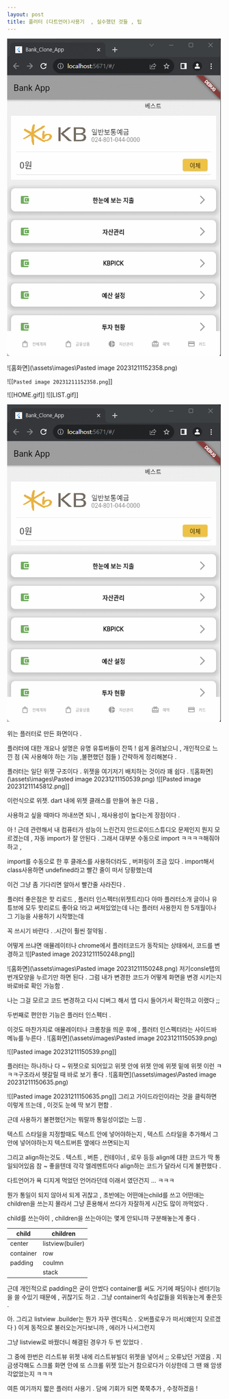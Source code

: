 ```yaml
---
layout: post
title: 플러터 (다트언어)사용기  , 실수했던 것들 , 팁
---
```


![홈화면](\assets\images\HOME.gif)

![홈화면](\assets\images\Pasted image 20231211152358.png)

![[`Pasted image 20231211152358.png`]]

![[HOME.gif]]
![[LIST.gif]]

![홈화면](\assets\images\LIST.gif)

위는 플러터로 만든 화면이다 . 

플러터에 대한 개요나 설명은 
유명 유튜버들이 잔뜩 ! 쉽게 올려놨으니 , 
개인적으로 느낀 점 (꼭 사용해야 하는 기능 ,불편했던 점들  )
간략하게 정리해본다 .  

플러터는 일단 위젯 구조이다 . 
위젯을 여기저기 배치하는 것이라 꽤 쉽다 . 
![홈화면](\assets\images\Pasted image 20231211150539.png)
![[Pasted image 20231211145812.png]]

이런식으로 위젯. dart 내에 위젯 클래스를 만들어 놓은 다음 , 

사용하고 싶을 때마다 꺼내쓰면 되니 , 재사용성이 높다는게 장점이다 . 

아 ! 근데 관련해서 내 컴퓨터가 성능이 느린건지 안드로이드스튜디오 문제인지 뭔지 모르겠는데 , 
자동 import가 잘 안된다 . 그래서 대부분 수동으로 import ㅋㅋㅋㅋ해줘야하고 , 

import를 수동으로 한 후 클래스를 사용하더라도 , 버퍼링이 조금 있다 . 
import해서 class사용하면 undefined라고 빨간 줄이 떠서 당황했는데 

이건 그냥 좀 기다리면 알아서 빨간줄 사라진다 . 

플러터 좋은점은 핫 리로드 , 플러터 인스펙터(위젯트리)다 
아마 플러터소개 글이나 유튜브에 모두 핫리로드 좋아요 !라고 써져있었는데 
나는 플러터 사용한지 한 5개월이나 그 기능을 사용하기 시작했는데 

꼭 쓰시기 바란다 . .시간이 훨씬 절약됨 . 

어떻게 쓰냐면 애뮬레이터나 chrome에서 플러터코드가 동작되는 상태에서, 
코드를 변경하고 
![[Pasted image 20231211150248.png]]

![홈화면](\assets\images\Pasted image 20231211150248.png)
저기consle탭의  번개모양을 누르기만 하면 된다 . 
그럼 내가 변경한 코드가 어떻게 화면을 변경 시키는지 바로바로 확인 가능함 .

나는 그걸 모르고 코드 변경하고 다시 디버그 해서 
앱 다시 들어가서 확인하고 이랬다 ;; 

두번째로 편안한 기능은 플러터 인스펙터 . 

이것도 마찬가지로 애뮬레이터나 크롬창을 띄운 후에 , 
플러터 인스펙터라는 사이드바 메뉴를 누른다 . 
![홈화면](\assets\images\Pasted image 20231211150539.png)

![[Pasted image 20231211150539.png]]

플러터는 하나하나 다 ~ 위젯으로 되어있고 위젯 안에 위젯 안에 위젯 밑에 위젯 이런 ㅋㅋㅋ구조라서 헷갈릴 때 바로 보기 좋다 .
![홈화면](\assets\images\Pasted image 20231211150635.png)

![[Pasted image 20231211150635.png]]
그리고 가이드라인이라는 것을 클릭하면 
이렇게 뜨는데 ,  이것도 눈에 딱 보기 편함  .


근데 사용하기 불편했던거는 
뭐랄까 통일성이없는 느낌 . 

텍스트 스타일을 지정할때도 텍스트 안에 넣어야하는지 , 
텍스트 스타일을 추가해서 그 안에 넣어야하는지 
텍스트버튼 옆에다 쓰면되는지 

그리고 align하는것도 . 
텍스트 , 버튼 , 컨테이너 , 로우 등등 
align에 대한 코드가 딱 통일되어있음 참 ~ 좋을텐데 
각각 엘레멘트마다 align하는 코드가 달라서 디게 불편했다 . 

다트언어가 욕 디지게 먹었던 언어라던데 
이래서 였던건지 ...
ㅋㅋㅋ


뭔가 통일이 되지 않아서 되게 귀찮고 , 초반에는 
어떤애는child를 쓰고  어떤애는 children을 쓰는지 몰라서 그냥 혼용해서 쓰다가 
자잘하게 시간도 많이 까먹었다 . 

child를 쓰는아이 , children을 쓰는아이는 몇게 안되니까 구분해놓는게 좋다 . 


|child|children|
|-----|--------|
|center|listview(builer)|
|container|row|
|padding|coulmn|
||stack|


근데 개인적으로 padding은 굳이 안썼다 container를 써도 거기에 패딩이나 센터기능을 쓸 수있기 때문에 ,
귀찮기도 하고 . 그냥 container의 속성값들을 외워놓는게 좋은듯 . 


아. 그리고 listview .builder는 뭔가 자꾸 렌더픽스 . 오버플로우가 떠서(왜인지 모르겠다 )
이게 동적으로 불러오는거다보니까 , 에러가 나서그런지 

그냥 listview로 바꿨더니 해결된 경우가 두 번 있었다 .

그 중에 한번은 리스트뷰 위젯 내에 리스트뷰빌더 위젯을 넣어서 ;; 
오류났던 거였음 . 지금생각해도 스크롤 화면 안에 또 스크롤 위젯 있는거 참으로다가 이상한데 그 땐 왜 암생각없었는지 ㅋㅋㅋ 

여튼 여기까지 짧은 플러터 사용기 . 담에 기회가 되면 쭉쭉추가 , 수정하겠음 ! 